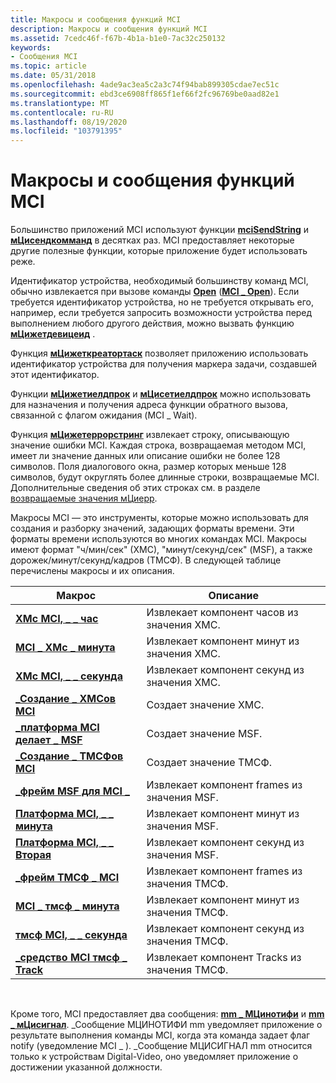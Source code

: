 ```yaml
---
title: Макросы и сообщения функций MCI
description: Макросы и сообщения функций MCI
ms.assetid: 7cedc46f-f67b-4b1a-b1e0-7ac32c250132
keywords:
- Сообщения MCI
ms.topic: article
ms.date: 05/31/2018
ms.openlocfilehash: 4ade9ac3ea5c2a3c74f94bab899305cdae7ec51c
ms.sourcegitcommit: ebd3ce6908ff865f1ef66f2fc96769be0aad82e1
ms.translationtype: MT
ms.contentlocale: ru-RU
ms.lasthandoff: 08/19/2020
ms.locfileid: "103791395"
---
```

# <a name="mci-functions-macros-and-messages"></a>Макросы и сообщения функций MCI

Большинство приложений MCI используют функции [**mciSendString**](/previous-versions//dd757161(v=vs.85)) и [**мЦисендкомманд**](/previous-versions//dd757160(v=vs.85)) в десятках раз. MCI предоставляет некоторые другие полезные функции, которые приложение будет использовать реже.

Идентификатор устройства, необходимый большинству команд MCI, обычно извлекается при вызове команды [**Open**](open.md) ([**MCI \_ Open**](mci-open.md)). Если требуется идентификатор устройства, но не требуется открывать его, например, если требуется запросить возможности устройства перед выполнением любого другого действия, можно вызвать функцию [**мЦижетдевицеид**](/previous-versions//dd757156(v=vs.85)) .

Функция [**мЦижеткреатортаск**](/previous-versions//dd757155(v=vs.85)) позволяет приложению использовать идентификатор устройства для получения маркера задачи, создавшей этот идентификатор.

Функции [**мЦижетиелдпрок**](/previous-versions//dd757159(v=vs.85)) и [**мЦисетиелдпрок**](/previous-versions//dd757163(v=vs.85)) можно использовать для назначения и получения адреса функции обратного вызова, связанной с флагом ожидания (MCI \_ Wait).

Функция [**мЦижетеррорстринг**](/previous-versions//dd757158(v=vs.85)) извлекает строку, описывающую значение ошибки MCI. Каждая строка, возвращаемая методом MCI, имеет ли значение данных или описание ошибки не более 128 символов. Поля диалогового окна, размер которых меньше 128 символов, будут округлять более длинные строки, возвращаемые MCI. Дополнительные сведения об этих строках см. в разделе [возвращаемые значения мЦиерр](mcierr-return-values.md).

Макросы MCI — это инструменты, которые можно использовать для создания и разборку значений, задающих форматы времени. Эти форматы времени используются во многих командах MCI. Макросы имеют формат "ч/мин/сек" (ХМС), "минут/секунд/сек" (MSF), а также дорожек/минут/секунд/кадров (ТМСФ). В следующей таблице перечислены макросы и их описания.



| Макрос                                        | Описание                                        |
|----------------------------------------------|----------------------------------------------------|
| [**ХМс MCI, \_ \_ час**](mci-hms-hour.md)       | Извлекает компонент часов из значения ХМС.   |
| [**MCI \_ ХМс \_ минута**](mci-hms-minute.md)   | Извлекает компонент минут из значения ХМС. |
| [**ХМс MCI, \_ \_ секунда**](mci-hms-second.md)   | Извлекает компонент секунд из значения ХМС. |
| [**\_Создание \_ ХМСов MCI**](mci-make-hms.md)       | Создает значение ХМС.                              |
| [**\_платформа MCI делает \_ MSF**](mci-make-msf.md)       | Создает значение MSF.                              |
| [**\_Создание \_ ТМСФов MCI**](mci-make-tmsf.md)     | Создает значение ТМСФ.                              |
| [**\_фрейм MSF для MCI \_**](/previous-versions//dd743438(v=vs.85))     | Извлекает компонент frames из значения MSF.  |
| [**Платформа MCI, \_ \_ минута**](mci-msf-minute.md)   | Извлекает компонент минут из значения MSF. |
| [**Платформа MCI, \_ \_ Вторая**](mci-msf-second.md)   | Извлекает компонент секунд из значения MSF. |
| [**\_фрейм ТМСФ \_ MCI**](mci-tmsf-frame.md)   | Извлекает компонент frames из значения ТМСФ.  |
| [**MCI \_ тмсф \_ минута**](mci-tmsf-minute.md) | Извлекает компонент минут из значения ТМСФ. |
| [**тмсф MCI, \_ \_ секунда**](mci-tmsf-second.md) | Извлекает компонент секунд из значения ТМСФ. |
| [**\_средство MCI тмсф \_ Track**](mci-tmsf-track.md)   | Извлекает компонент Tracks из значения ТМСФ.  |



 

Кроме того, MCI предоставляет два сообщения: [**mm \_ МЦинотифи**](mm-mcinotify.md) и [**mm \_ мЦисигнал**](mm-mcisignal.md). \_Сообщение МЦИНОТИФИ mm уведомляет приложение о результате выполнения команды MCI, когда эта команда задает флаг notify (уведомление MCI \_ ). \_Сообщение МЦИСИГНАЛ mm относится только к устройствам Digital-Video, оно уведомляет приложение о достижении указанной должности.

 

 